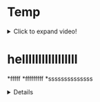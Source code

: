 # Temp

<details>
  <summary>Click to expand video!</summary>
  
 https://user-images.githubusercontent.com/36134615/145728333-4edf6456-5eef-441a-827c-9e8d350aadd1.mp4 
</details>



# helllllllllllllllll
*fffff
*fffffffff
*ssssssssssssss

<details>
<iframe width="560" height="315" src="https://www.youtube.com/embed/7Odu_44JaV4?start=591" title="YouTube video player" frameborder="0" allow="accelerometer; autoplay; clipboard-write; encrypted-media; gyroscope; picture-in-picture" allowfullscreen></iframe>
 </details>


